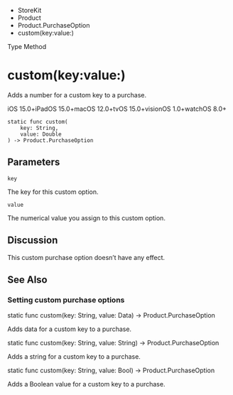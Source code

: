 

- StoreKit
- Product
- Product.PurchaseOption
-  custom(key:value:) 

Type Method

# custom(key:value:)

Adds a number for a custom key to a purchase.

iOS 15.0+iPadOS 15.0+macOS 12.0+tvOS 15.0+visionOS 1.0+watchOS 8.0+

``` source
static func custom(
    key: String,
    value: Double
) -> Product.PurchaseOption
```

## Parameters 

`key`  

The key for this custom option.

`value`  

The numerical value you assign to this custom option.

## Discussion

This custom purchase option doesn’t have any effect.

## See Also

### Setting custom purchase options

static func custom(key: String, value: Data) -> Product.PurchaseOption

Adds data for a custom key to a purchase.

static func custom(key: String, value: String) -> Product.PurchaseOption

Adds a string for a custom key to a purchase.

static func custom(key: String, value: Bool) -> Product.PurchaseOption

Adds a Boolean value for a custom key to a purchase.

